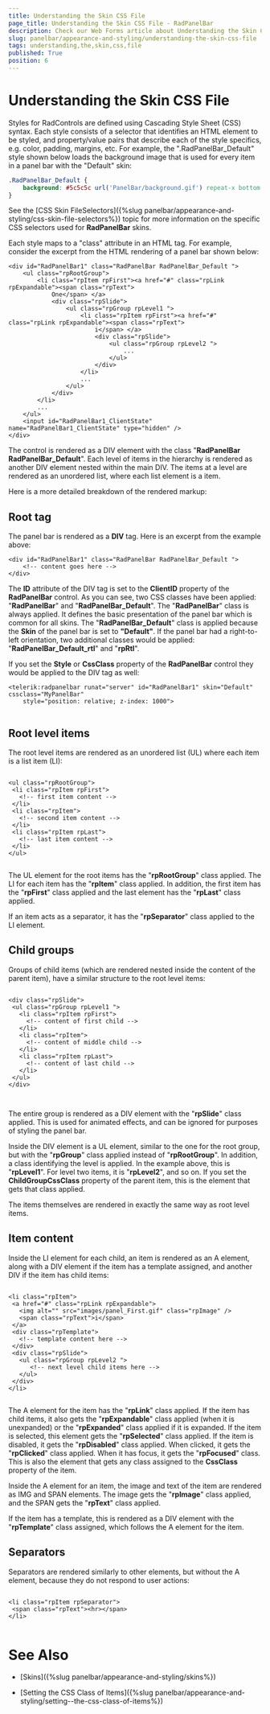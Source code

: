 ```yaml
---
title: Understanding the Skin CSS File
page_title: Understanding the Skin CSS File - RadPanelBar
description: Check our Web Forms article about Understanding the Skin CSS File.
slug: panelbar/appearance-and-styling/understanding-the-skin-css-file
tags: understanding,the,skin,css,file
published: True
position: 6
---
```


# Understanding the Skin CSS File



Styles for RadControls are defined using Cascading Style Sheet (CSS) syntax. Each style consists of a selector that identifies an HTML element to be styled, and property/value pairs that describe each of the style specifics, e.g. color, padding, margins, etc. For example, the ".RadPanelBar_Default" style shown below loads the background image that is used for every item in a panel bar with the "Default" skin:

````CSS
.RadPanelBar_Default { 
    background: #5c5c5c url('PanelBar/background.gif') repeat-x bottom center;
}
````



See the [CSS Skin FileSelectors]({%slug panelbar/appearance-and-styling/css-skin-file-selectors%}) topic for more information on the specific CSS selectors used for **RadPanelBar** skins.

Each style maps to a "class" attribute in an HTML tag. For example, consider the excerpt from the HTML rendering of a panel bar shown below:

````ASPNET
<div id="RadPanelBar1" class="RadPanelBar RadPanelBar_Default ">
    <ul class="rpRootGroup">
        <li class="rpItem rpFirst"><a href="#" class="rpLink rpExpandable"><span class="rpText">
            One</span> </a>
            <div class="rpSlide">
                <ul class="rpGroup rpLevel1 ">
                    <li class="rpItem rpFirst"><a href="#" class="rpLink rpExpandable"><span class="rpText">
                        i</span> </a>
                        <div class="rpSlide">
                            <ul class="rpGroup rpLevel2 ">
                                ...
                            </ul>
                        </div>
                    </li>
                    ...
                </ul>
            </div>
        </li>
        ...
    </ul>
    <input id="RadPanelBar1_ClientState" name="RadPanelBar1_ClientState" type="hidden" />
</div>
````



The control is rendered as a DIV element with the class "**RadPanelBar RadPanelBar_Default**". Each level of items in the hierarchy is rendered as another DIV element nested within the main DIV. The items at a level are rendered as an unordered list, where each list element is a item.

Here is a more detailed breakdown of the rendered markup:

## Root tag

The panel bar is rendered as a **DIV** tag. Here is an excerpt from the example above:

````ASPNET
<div id="RadPanelBar1" class="RadPanelBar RadPanelBar_Default ">
    <!-- content goes here -->
</div>
````



The **ID** attribute of the DIV tag is set to the **ClientID** property of the **RadPanelBar** control. As you can see, two CSS classes have been applied: "**RadPanelBar**" and "**RadPanelBar_Default**". The "**RadPanelBar**" class is always applied. It defines the basic presentation of the panel bar which is common for all skins. The "**RadPanelBar_Default**" class is applied because the **Skin** of the panel bar is set to **"Default"**. If the panel bar had a right-to-left orientation, two additional classes would be applied: "**RadPanelBar_Default_rtl**" and "**rpRtl**".

If you set the **Style** or **CssClass** property of the **RadPanelBar** control they would be applied to the DIV tag as well:

````ASPNET
<telerik:radpanelbar runat="server" id="RadPanelBar1" skin="Default" cssclass="MyPanelBar"
    style="position: relative; z-index: 1000">
				
````



## Root level items

The root level items are rendered as an unordered list (UL) where each item is a list item (LI):

````ASPNET
	     
<ul class="rpRootGroup">
 <li class="rpItem rpFirst">
   <!-- first item content -->
 </li>
 <li class="rpItem">
   <!-- second item content -->
 </li>
 <li class="rpItem rpLast">
   <!-- last item content -->
 </li>
</ul> 
				
````



The UL element for the root items has the "**rpRootGroup**" class applied. The LI for each item has the "**rpItem**" class applied. In addition, the first item has the "**rpFirst**" class applied and the last element has the "**rpLast**" class applied.

If an item acts as a separator, it has the "**rpSeparator**" class applied to the LI element.

## Child groups

Groups of child items (which are rendered nested inside the content of the parent item), have a similar structure to the root level items:

````ASPNET
	     
<div class="rpSlide">
 <ul class="rpGroup rpLevel1 ">
   <li class="rpItem rpFirst">
     <!-- content of first child -->
   </li>
   <li class="rpItem">
     <!-- content of middle child -->
   </li>
   <li class="rpItem rpLast">
     <!-- content of last child -->
   </li>
 </ul>
</div>
	
				
````



The entire group is rendered as a DIV element with the "**rpSlide**" class applied. This is used for animated effects, and can be ignored for purposes of styling the panel bar.

Inside the DIV element is a UL element, similar to the one for the root group, but with the "**rpGroup**" class applied instead of "**rpRootGroup**". In addition, a class identifying the level is applied. In the example above, this is "**rpLevel1**". For level two items, it is "**rpLevel2**", and so on. If you set the **ChildGroupCssClass** property of the parent item, this is the element that gets that class applied.

The items themselves are rendered in exactly the same way as root level items.

## Item content

Inside the LI element for each child, an item is rendered as an A element, along with a DIV element if the item has a template assigned, and another DIV if the item has child items:

````ASPNET
	     	
<li class="rpItem">
 <a href="#" class="rpLink rpExpandable">
   <img alt="" src="images/panel_First.gif" class="rpImage" />
   <span class="rpText">i</span>
 </a>
 <div class="rpTemplate">
   <!-- template content here -->
 </div>
 <div class="rpSlide">
   <ul class="rpGroup rpLevel2 ">
      <!-- next level child items here -->
   </ul>
 </div>
</li> 
				
````



The A element for the item has the "**rpLink**" class applied. If the item has child items, it also gets the "**rpExpandable**" class applied (when it is unexpanded) or the "**rpExpanded**" class applied if it is expanded. If the item is selected, this element gets the "**rpSelected**" class applied. If the item is disabled, it gets the "**rpDisabled**" class applied. When clicked, it gets the "**rpClicked**" class applied. When it has focus, it gets the "**rpFocused**" class. This is also the element that gets any class assigned to the **CssClass** property of the item.

Inside the A element for an item, the image and text of the item are rendered as IMG and SPAN elements. The image gets the "**rpImage**" class applied, and the SPAN gets the "**rpText**" class applied.

If the item has a template, this is rendered as a DIV element with the "**rpTemplate**" class assigned, which follows the A element for the item.

## Separators

Separators are rendered similarly to other elements, but without the A element, because they do not respond to user actions:

````ASPNET
	     
<li class="rpItem rpSeparator">
 <span class="rpText"><hr></span>
</li> 
				
````



# See Also

 * [Skins]({%slug panelbar/appearance-and-styling/skins%})

 * [Setting  the CSS Class of Items]({%slug panelbar/appearance-and-styling/setting--the-css-class-of-items%})
